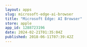 ```yaml
---
layout: apps
slug: microsoft-edge-ai-browser
title: "Microsoft Edge: AI Browser"
store: apple
app_id: 1288723196
date: 2024-02-21T01:35:04Z
published: 2018-06-11T07:39:42Z
---
```

